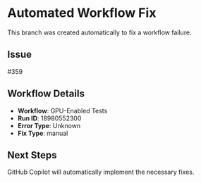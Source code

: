 # Automated Workflow Fix

This branch was created automatically to fix a workflow failure.

## Issue

#359

## Workflow Details

- **Workflow**: GPU-Enabled Tests
- **Run ID**: 18980552300
- **Error Type**: Unknown
- **Fix Type**: manual

## Next Steps

GitHub Copilot will automatically implement the necessary fixes.
